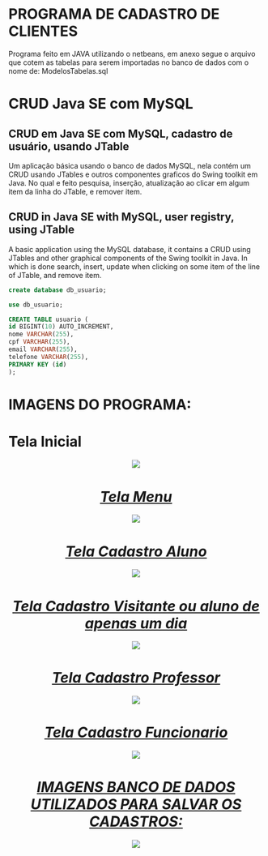 # PROGRAMA DE CADASTRO DE CLIENTES
Programa feito em JAVA utilizando o netbeans, em anexo segue o arquivo que cotem as tabelas para serem importadas no banco de dados
com o nome de: ModelosTabelas.sql

# CRUD Java SE com MySQL
## CRUD em Java SE com MySQL, cadastro de usuário, usando JTable

Um aplicação básica usando o banco de dados MySQL, nela contém um CRUD usando JTables e outros componentes graficos do Swing toolkit em Java. No qual e feito pesquisa, inserção, atualização ao clicar em algum item da linha do JTable, e remover item.

## CRUD in Java SE with MySQL, user registry, using JTable

A basic application using the MySQL database, it contains a CRUD using JTables and other graphical components of the Swing toolkit in Java. In which is done search, insert, update when clicking on some item of the line of JTable, and remove item.


```sql
create database db_usuario;

use db_usuario;

CREATE TABLE usuario (
id BIGINT(10) AUTO_INCREMENT,
nome VARCHAR(255),
cpf VARCHAR(255),
email VARCHAR(255),
telefone VARCHAR(255),
PRIMARY KEY (id)
);
```




# IMAGENS DO PROGRAMA: 
# Tela Inicial
<h5 align="center"Imagens dos programa :</h5>
<p align="center">
<a href=target="blank"><img align="center" src="https://github.com/Lucas-Quandt/Programa-Cadastro-Clientes/assets/103226578/6e52d96f-3c81-4ba3-9c87-c2f968c20684" /a>
</p>

 # Tela Menu 
<p align="center">  
<a href=target="blank"><img align="center" img src="https://github.com/Lucas-Quandt/Programa-Cadastro-Clientes/assets/103226578/14fdfb7e-8b1f-49d7-b163-1b05ca3bd774" /a>  
</p>

 # Tela Cadastro Aluno
<p align="center">  
<a href=target="blank"><img align="center" img src="https://github.com/Lucas-Quandt/Programa-Cadastro-Clientes/assets/103226578/6f84534c-0a05-4000-92d6-286d5f469efe" /a>  
</p>  
 
 # Tela Cadastro Visitante ou aluno de apenas um dia
<p align="center">  
<a href=target="blank"><img align="center" img src="https://github.com/Lucas-Quandt/Programa-Cadastro-Clientes/assets/103226578/c5b4f63a-1fa4-41f7-8b3c-4d7adf5d5e7c" /a>  
</p> 

# Tela Cadastro Professor
<p align="center">  
<a href=target="blank"><img align="center" img src="https://github.com/Lucas-Quandt/Programa-Cadastro-Clientes/assets/103226578/a8d79869-2fc6-4124-907d-cec839c61005" /a>  
</p> 
  
# Tela Cadastro Funcionario
<p align="center">  
<a href=target="blank"><img align="center" img src="https://github.com/Lucas-Quandt/Programa-Cadastro-Clientes/assets/103226578/c51a15c6-0b2e-4569-b746-b88ce034b2e6" /a>  
</p>   
    
# IMAGENS BANCO DE DADOS UTILIZADOS PARA SALVAR OS CADASTROS:
<p align="center">  
<a href=target="blank"><img align="center" img src="https://github.com/Lucas-Quandt/Programa-Cadastro-Clientes/assets/103226578/61b9b1cd-ff45-480e-b4ef-8f39a713df80" /a>  
</p>  
 


